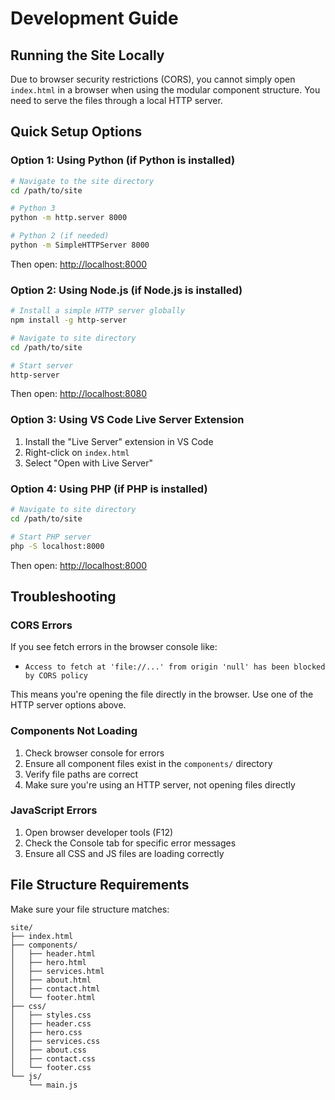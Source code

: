 # Development Guide

## Running the Site Locally

Due to browser security restrictions (CORS), you cannot simply open `index.html` in a browser when using the modular component structure. You need to serve the files through a local HTTP server.

## Quick Setup Options

### Option 1: Using Python (if Python is installed)

```bash
# Navigate to the site directory
cd /path/to/site

# Python 3
python -m http.server 8000

# Python 2 (if needed)
python -m SimpleHTTPServer 8000
```

Then open: <http://localhost:8000>

### Option 2: Using Node.js (if Node.js is installed)

```bash
# Install a simple HTTP server globally
npm install -g http-server

# Navigate to site directory
cd /path/to/site

# Start server
http-server
```

Then open: <http://localhost:8080>

### Option 3: Using VS Code Live Server Extension

1. Install the "Live Server" extension in VS Code
2. Right-click on `index.html`
3. Select "Open with Live Server"

### Option 4: Using PHP (if PHP is installed)

```bash
# Navigate to site directory
cd /path/to/site

# Start PHP server
php -S localhost:8000
```

Then open: <http://localhost:8000>

## Troubleshooting

### CORS Errors

If you see fetch errors in the browser console like:

- `Access to fetch at 'file://...' from origin 'null' has been blocked by CORS policy`

This means you're opening the file directly in the browser. Use one of the HTTP server options above.

### Components Not Loading

1. Check browser console for errors
2. Ensure all component files exist in the `components/` directory
3. Verify file paths are correct
4. Make sure you're using an HTTP server, not opening files directly

### JavaScript Errors

1. Open browser developer tools (F12)
2. Check the Console tab for specific error messages
3. Ensure all CSS and JS files are loading correctly

## File Structure Requirements

Make sure your file structure matches:

```
site/
├── index.html
├── components/
│   ├── header.html
│   ├── hero.html
│   ├── services.html
│   ├── about.html
│   ├── contact.html
│   └── footer.html
├── css/
│   ├── styles.css
│   ├── header.css
│   ├── hero.css
│   ├── services.css
│   ├── about.css
│   ├── contact.css
│   └── footer.css
└── js/
    └── main.js
```
